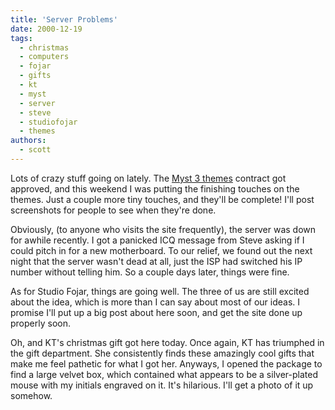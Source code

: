```yaml
---
title: 'Server Problems'
date: 2000-12-19
tags:
  - christmas
  - computers
  - fojar
  - gifts
  - kt
  - myst
  - server
  - steve
  - studiofojar
  - themes
authors:
  - scott
---
```


Lots of crazy stuff going on lately. The [Myst 3 themes](http://spaceninja.local/downloads/myst3/) contract got approved, and this weekend I was putting the finishing touches on the themes. Just a couple more tiny touches, and they'll be complete! I'll post screenshots for people to see when they're done.

Obviously, (to anyone who visits the site frequently), the server was down for awhile recently. I got a panicked ICQ message from Steve asking if I could pitch in for a new motherboard. To our relief, we found out the next night that the server wasn't dead at all, just the ISP had switched his IP number without telling him. So a couple days later, things were fine.

As for Studio Fojar, things are going well. The three of us are still excited about the idea, which is more than I can say about most of our ideas. I promise I'll put up a big post about here soon, and get the site done up properly soon.

Oh, and KT's christmas gift got here today. Once again, KT has triumphed in the gift department. She consistently finds these amazingly cool gifts that make me feel pathetic for what I got her. Anyways, I opened the package to find a large velvet box, which contained what appears to be a silver-plated mouse with my initials engraved on it. It's hilarious. I'll get a photo of it up somehow.
